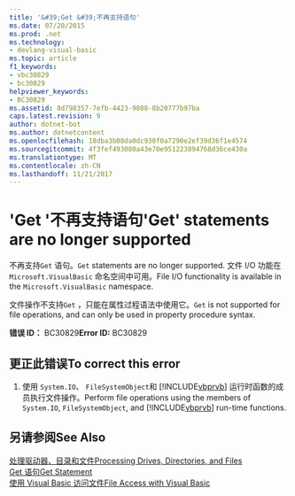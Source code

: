 ```yaml
---
title: '&#39;Get &#39;不再支持语句'
ms.date: 07/20/2015
ms.prod: .net
ms.technology:
- devlang-visual-basic
ms.topic: article
f1_keywords:
- vbc30829
- bc30829
helpviewer_keywords:
- BC30829
ms.assetid: 8d798357-7efb-4423-9808-8b20777b97ba
caps.latest.revision: 9
author: dotnet-bot
ms.author: dotnetcontent
ms.openlocfilehash: 18dba3b08da0dc930f0a7290e2ef39d36f1e4574
ms.sourcegitcommit: 4f3fef493080a43e70e951223894768d36ce430a
ms.translationtype: MT
ms.contentlocale: zh-CN
ms.lasthandoff: 11/21/2017
---
```

# <a name="39get39-statements-are-no-longer-supported"></a><span data-ttu-id="b8298-102">&#39;Get &#39;不再支持语句</span><span class="sxs-lookup"><span data-stu-id="b8298-102">&#39;Get&#39; statements are no longer supported</span></span>
<span data-ttu-id="b8298-103">不再支持`Get` 语句。</span><span class="sxs-lookup"><span data-stu-id="b8298-103">`Get` statements are no longer supported.</span></span> <span data-ttu-id="b8298-104">文件 I/O 功能在 `Microsoft.VisualBasic` 命名空间中可用。</span><span class="sxs-lookup"><span data-stu-id="b8298-104">File I/O functionality is available in the `Microsoft.VisualBasic` namespace.</span></span>  
  
 <span data-ttu-id="b8298-105">文件操作不支持`Get` ，只能在属性过程语法中使用它。</span><span class="sxs-lookup"><span data-stu-id="b8298-105">`Get` is not supported for file operations, and can only be used in property procedure syntax.</span></span>  
  
 <span data-ttu-id="b8298-106">**错误 ID：** BC30829</span><span class="sxs-lookup"><span data-stu-id="b8298-106">**Error ID:** BC30829</span></span>  
  
## <a name="to-correct-this-error"></a><span data-ttu-id="b8298-107">更正此错误</span><span class="sxs-lookup"><span data-stu-id="b8298-107">To correct this error</span></span>  
  
1.  <span data-ttu-id="b8298-108">使用 `System.IO`、 `FileSystemObject`和 [!INCLUDE[vbprvb](~/includes/vbprvb-md.md)] 运行时函数的成员执行文件操作。</span><span class="sxs-lookup"><span data-stu-id="b8298-108">Perform file operations using the members of `System.IO`, `FileSystemObject`, and [!INCLUDE[vbprvb](~/includes/vbprvb-md.md)] run-time functions.</span></span>  
  
## <a name="see-also"></a><span data-ttu-id="b8298-109">另请参阅</span><span class="sxs-lookup"><span data-stu-id="b8298-109">See Also</span></span>  
 [<span data-ttu-id="b8298-110">处理驱动器、目录和文件</span><span class="sxs-lookup"><span data-stu-id="b8298-110">Processing Drives, Directories, and Files</span></span>](../../visual-basic/developing-apps/programming/drives-directories-files/processing.md)  
 [<span data-ttu-id="b8298-111">Get 语句</span><span class="sxs-lookup"><span data-stu-id="b8298-111">Get Statement</span></span>](../../visual-basic/language-reference/statements/get-statement.md)  
 [<span data-ttu-id="b8298-112">使用 Visual Basic 访问文件</span><span class="sxs-lookup"><span data-stu-id="b8298-112">File Access with Visual Basic</span></span>](../../visual-basic/developing-apps/programming/drives-directories-files/file-access.md)
